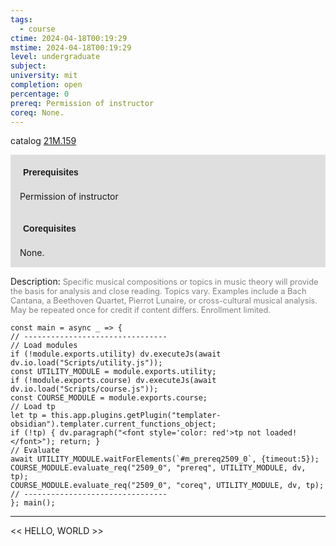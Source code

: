 ```yaml
---
tags:
  - course
ctime: 2024-04-18T00:19:29
mstime: 2024-04-18T00:19:29
level: undergraduate
subject: 
university: mit
completion: open
percentage: 0
prereq: Permission of instructor
coreq: None.
---
```


catalog [21M.159](http://student.mit.edu/catalog/m21Ma.html#21M.159)

<span style="display: block; padding: 15px; background-color: rgb(100, 100, 100, 0.2);"><font id="m_prereq2509_0" style="display: block; font-family: Arial, sans-serif; font-weight: bold; padding: 5px">Prerequisites</font><br><span id="prereq2509_0">Permission of instructor</span></span>
<span style="display: block; padding: 15px; background-color: rgb(100, 100, 100, 0.2);"><font id="m_coreq2509_0" style="display: block; font-family: Arial, sans-serif; font-weight: bold; padding: 5px">Corequisites</font><br><span id="coreq2509_0">None.</span></span>

<font style="">Description:</font>
<font style="color: grey; font-size: 0.8rem;">Specific musical compositions or topics in music theory will provide the basis for analysis and close reading. Topics vary. Examples include a Bach Cantana, a Beethoven Quartet, Pierrot Lunaire, or cross-cultural musical analysis. May be repeated once for credit if content differs. Enrollment limited.</font>

```dataviewjs
const main = async _ => {
// --------------------------------
// Load modules
if (!module.exports.utility) dv.executeJs(await dv.io.load("Scripts/utility.js"));
const UTILITY_MODULE = module.exports.utility;
if (!module.exports.course) dv.executeJs(await dv.io.load("Scripts/course.js"));
const COURSE_MODULE = module.exports.course;
// Load tp
let tp = this.app.plugins.getPlugin("templater-obsidian").templater.current_functions_object;
if (!tp) { dv.paragraph("<font style='color: red'>tp not loaded!</font>"); return; }
// Evaluate
await UTILITY_MODULE.waitForElements(`#m_prereq2509_0`, {timeout:5});
COURSE_MODULE.evaluate_req("2509_0", "prereq", UTILITY_MODULE, dv, tp);
COURSE_MODULE.evaluate_req("2509_0", "coreq", UTILITY_MODULE, dv, tp);
// --------------------------------
}; main();
```

---

<< HELLO, WORLD >>
